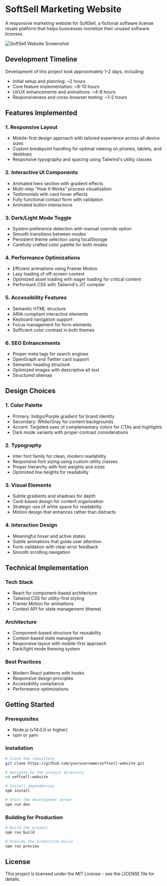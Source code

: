 # SoftSell Marketing Website

A responsive marketing website for SoftSell, a fictional software license resale platform that helps businesses monetize their unused software licenses.

![SoftSell Website Screenshot](./public/og-image.jpg)

## Development Timeline

Development of this project took approximately 1-2 days, including:
- Initial setup and planning: ~2 hours
- Core feature implementation: ~8-10 hours
- UI/UX enhancements and animations: ~4-6 hours
- Responsiveness and cross-browser testing: ~1-2 hours

## Features Implemented

### 1. Responsive Layout
- Mobile-first design approach with tailored experience across all device sizes
- Custom breakpoint handling for optimal viewing on phones, tablets, and desktops
- Responsive typography and spacing using Tailwind's utility classes

### 2. Interactive UI Components
- Animated hero section with gradient effects
- Multi-step "How It Works" process visualization
- Testimonials with card hover effects
- Fully functional contact form with validation
- Animated button interactions

### 3. Dark/Light Mode Toggle
- System preference detection with manual override option
- Smooth transitions between modes
- Persistent theme selection using localStorage
- Carefully crafted color palette for both modes

### 4. Performance Optimizations
- Efficient animations using Framer Motion
- Lazy loading of off-screen content
- Optimized asset loading with eager loading for critical content
- Performant CSS with Tailwind's JIT compiler

### 5. Accessibility Features
- Semantic HTML structure
- ARIA-compliant interactive elements
- Keyboard navigation support
- Focus management for form elements
- Sufficient color contrast in both themes

### 6. SEO Enhancements
- Proper meta tags for search engines
- OpenGraph and Twitter card support
- Semantic heading structure
- Optimized images with descriptive alt text
- Structured sitemap

## Design Choices

### 1. Color Palette
- Primary: Indigo/Purple gradient for brand identity
- Secondary: White/Gray for content backgrounds
- Accent: Targeted uses of complementary colors for CTAs and highlights
- Dark mode variants with proper contrast considerations

### 2. Typography
- Inter font family for clean, modern readability
- Responsive font sizing using custom utility classes
- Proper hierarchy with font weights and sizes
- Optimized line heights for readability

### 3. Visual Elements
- Subtle gradients and shadows for depth
- Card-based design for content organization
- Strategic use of white space for readability
- Motion design that enhances rather than distracts

### 4. Interaction Design
- Meaningful hover and active states
- Subtle animations that guide user attention
- Form validation with clear error feedback
- Smooth scrolling navigation

## Technical Implementation

### Tech Stack
- React for component-based architecture
- Tailwind CSS for utility-first styling
- Framer Motion for animations
- Context API for state management (theme)

### Architecture
- Component-based structure for reusability
- Context-based state management
- Responsive layout with mobile-first approach
- Dark/light mode theming system

### Best Practices
- Modern React patterns with hooks
- Responsive design principles
- Accessibility compliance
- Performance optimizations

## Getting Started

### Prerequisites
- Node.js (v14.0.0 or higher)
- npm or yarn

### Installation

```bash
# Clone the repository
git clone https://github.com/yourusername/softsell-website.git

# Navigate to the project directory
cd softsell-website

# Install dependencies
npm install

# Start the development server
npm run dev
```

### Building for Production

```bash
# Build the project
npm run build

# Preview the production build
npm run preview
```

## License

This project is licensed under the MIT License - see the LICENSE file for details.

